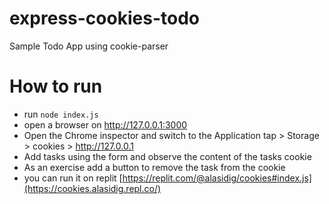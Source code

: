 
 # express-cookies-todo
Sample Todo App using cookie-parser
# How to run
- run `node index.js`
- open a browser on http://127.0.0.1:3000
- Open the Chrome inspector and switch to the Application tap > Storage > cookies > http://127.0.0.1
- Add tasks using the form and observe the content of the tasks cookie
- As an exercise add a button to remove the task from the cookie
- you can run it on replit [https://replit.com/@alasidig/cookies#index.js](https://cookies.alasidig.repl.co/)

